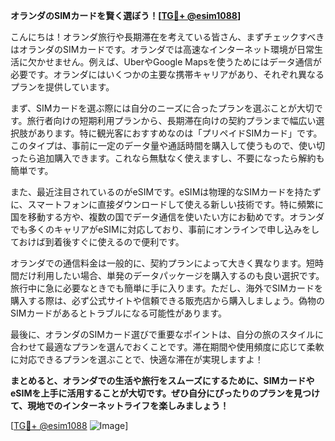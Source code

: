 **オランダのSIMカードを賢く選ぼう！[[TG💪+ @esim1088](https://t.me/s/esim1088)]**

こんにちは！オランダ旅行や長期滞在を考えている皆さん、まずチェックすべきはオランダのSIMカードです。オランダでは高速なインターネット環境が日常生活に欠かせません。例えば、UberやGoogle Mapsを使うためにはデータ通信が必要です。オランダにはいくつかの主要な携帯キャリアがあり、それぞれ異なるプランを提供しています。

まず、SIMカードを選ぶ際には自分のニーズに合ったプランを選ぶことが大切です。旅行者向けの短期利用プランから、長期滞在向けの契約プランまで幅広い選択肢があります。特に観光客におすすめなのは「プリペイドSIMカード」です。このタイプは、事前に一定のデータ量や通話時間を購入して使うもので、使い切ったら追加購入できます。これなら無駄なく使えますし、不要になったら解約も簡単です。

また、最近注目されているのがeSIMです。eSIMは物理的なSIMカードを持たずに、スマートフォンに直接ダウンロードして使える新しい技術です。特に頻繁に国を移動する方や、複数の国でデータ通信を使いたい方にお勧めです。オランダでも多くのキャリアがeSIMに対応しており、事前にオンラインで申し込みをしておけば到着後すぐに使えるので便利です。

オランダでの通信料金は一般的に、契約プランによって大きく異なります。短時間だけ利用したい場合、単発のデータパッケージを購入するのも良い選択です。旅行中に急に必要なときでも簡単に手に入ります。ただし、海外でSIMカードを購入する際は、必ず公式サイトや信頼できる販売店から購入しましょう。偽物のSIMカードがあるとトラブルになる可能性があります。

最後に、オランダのSIMカード選びで重要なポイントは、自分の旅のスタイルに合わせて最適なプランを選んでおくことです。滞在期間や使用頻度に応じて柔軟に対応できるプランを選ぶことで、快適な滞在が実現しますよ！

**まとめると、オランダでの生活や旅行をスムーズにするために、SIMカードやeSIMを上手に活用することが大切です。ぜひ自分にぴったりのプランを見つけて、現地でのインターネットライフを楽しみましょう！**

[[TG💪+ @esim1088](https://t.me/s/esim1088) ![Image](https://i.postimg.cc/Y0z9fWf4/image.png)]